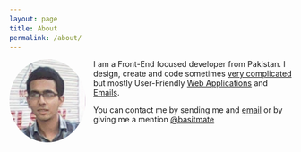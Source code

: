 ```yaml
---
layout: page
title: About
permalink: /about/
---
```


<div style="float: left; margin-right: 1em;">
<img style="width: 136px; border-radius: 50%;" src="/images/sb.jpg" alt=""/>
</div>

I am a Front-End focused developer from Pakistan. I design, create and code sometimes <a href="">very complicated</a> but mostly User-Friendly [Web Applications](#) and [Emails](https://www.fiverr.com/basitmate/).

You can contact me by sending me and [email](mailto:basitmate@live.com) or by giving me a mention [@basitmate](https://twitter.com/basitmate)